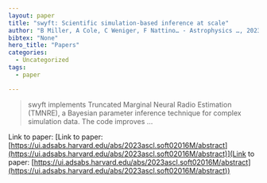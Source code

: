 ```yaml
---
layout: paper
title: "swyft: Scientific simulation-based inference at scale"
author: "B Miller, A Cole, C Weniger, F Nattino… - Astrophysics …, 2023 - ui.adsabs.harvard.edu"
bibtex: "None"
hero_title: "Papers"
categories:
  - Uncategorized
tags:
  - paper

---
```

>swyft implements Truncated Marginal Neural Radio Estimation (TMNRE), a Bayesian parameter inference technique for complex simulation data. The code improves …

Link to paper: [Link to paper: [https://ui.adsabs.harvard.edu/abs/2023ascl.soft02016M/abstract](https://ui.adsabs.harvard.edu/abs/2023ascl.soft02016M/abstract)](Link to paper: [https://ui.adsabs.harvard.edu/abs/2023ascl.soft02016M/abstract](https://ui.adsabs.harvard.edu/abs/2023ascl.soft02016M/abstract))


